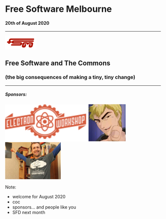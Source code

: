 # Free Software Melbourne
#### 20th of August 2020

<hr />

<img src=slides/img/FSM_logo.png width="20%">

## Free Software and The Commons

### (the big consequences of making a tiny, tiny change)

<hr />

##### Sponsors:

<img src=slides/img/EW.png height="120px">
<img src=slides/img/AdamBolte.png height="120px">
<img src=slides/img/stumbles_small.jpg height="120px">

Note:
- welcome for August 2020
- coc
- sponsors... and people like you
- SFD next month
